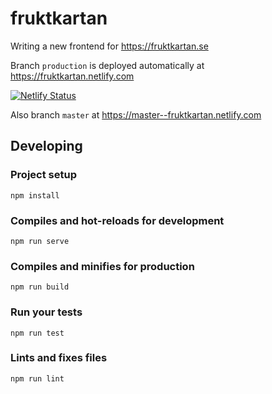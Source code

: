 # fruktkartan

Writing a new frontend for https://fruktkartan.se

Branch `production` is deployed automatically at https://fruktkartan.netlify.com

[![Netlify Status](https://api.netlify.com/api/v1/badges/11680892-fb54-4e91-aa43-f07ef9c32f4d/deploy-status)](https://app.netlify.com/sites/fruktkartan/deploys)

Also branch `master` at https://master--fruktkartan.netlify.com

## Developing

### Project setup
```
npm install
```

### Compiles and hot-reloads for development
```
npm run serve
```

### Compiles and minifies for production
```
npm run build
```

### Run your tests
```
npm run test
```

### Lints and fixes files
```
npm run lint
```
